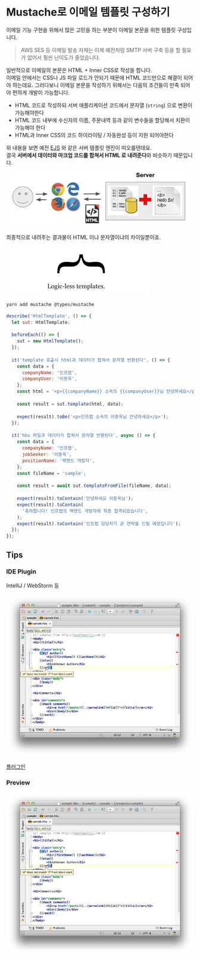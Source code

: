 # Mustache로 이메일 템플릿 구성하기

이메일 기능 구현을 위해서 많은 고민을 하는 부분이 이메일 본문을 위한 템플릿 구성입니다.

> AWS SES 등 이메일 발송 자체는 이제 예전처럼 SMTP 서버 구축 등을 할 필요가 없어서 훨씬 난이도가 줄었습니다.

일반적으로 이메일의 본문은 HTML + Inner CSS로 작성을 합니다.  
이메일 안에서는 CSS나 JS 파일 로드가 안되기 때문에 HTML 코드만으로 해결이 되어야 하는데요.
그러다보니 이메일 본문을 작성하기 위해서는 다음의 조건들이 만족 되어야 편하게 개발이 가능합니다.

* HTML 코드로 작성하되 서버 애플리케이션 코드에서 문자열 (`string`) 으로 변환이 가능해야한다
* HTML 코드 내부에 수신자의 이름, 주문내역 등과 같이 변수들을 할당해서 치환이 가능해야 한다
* HTML과 Inner CSS의 코드 하이라이팅 / 자동완성 등이 지원 되어야한다

위 내용을 보면 예전 [EJS](https://ejs.co/) 와 같은 서버 템플릿 엔진이 떠오를텐데요.  
결국 **서버에서 데이터와 마크업 코드를 합쳐서 HTML 로 내려준다**와 비슷하기 때문입니다.  

![template](./images/template.png)

최종적으로 내려주는 결과물이 HTML 이냐 문자열이냐의 차이일뿐이죠.  


![1](./images/1.png)

```bash
yarn add mustache @types/mustache
```

```js
describe('HtmlTemplate', () => {
  let sut: HtmlTemplate;

  beforeEach(() => {
    sut = new HtmlTemplate();
  });

  it('template 호출시 html과 데이터가 합쳐서 문자열 반환된다', () => {
    const data = {
      companyName: '인프랩',
      companyUser: '이동욱',
    };
    const html = '<p>{{companyName}} 소속의 {{companyUser}}님 안녕하세요</p>';

    const result = sut.template(html, data);

    expect(result).toBe('<p>인프랩 소속의 이동욱님 안녕하세요</p>');
  });

  it('hbs 파일과 데이터가 합쳐서 문자열 반환된다', async () => {
    const data = {
      companyName: '인프랩',
      jobSeeker: '이동욱',
      positionName: '백엔드 개발자',
    };
    const fileName = 'sample';

    const result = await sut.templateFromFile(fileName, data);

    expect(result).toContain('안녕하세요 이동욱님');
    expect(result).toContain(
      '축하합니다! 인프랩의 백엔드 개발자에 최종 합격되었습니다',
    );
    expect(result).toContain('인프랩 담당자가 곧 연락을 드릴 예정입니다');
  });
});
```

## Tips

### IDE Plugin

IntelliJ / WebStorm 등

![plugin](./images/plugin.png)

[플러그인](https://plugins.jetbrains.com/plugin/6884-handlebars-mustache)


### Preview

![preview](./images/plugin.png)
